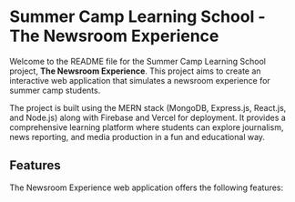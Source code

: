 # Summer Camp Learning School - The Newsroom Experience

Welcome to the README file for the Summer Camp Learning School project, **The Newsroom Experience**. This project aims to create an interactive web application that simulates a newsroom experience for summer camp students. 

The project is built using the MERN stack (MongoDB, Express.js, React.js, and Node.js) along with Firebase and Vercel for deployment. It provides a comprehensive learning platform where students can explore journalism, news reporting, and media production in a fun and educational way.

## Features

The Newsroom Experience web application offers the following features:
